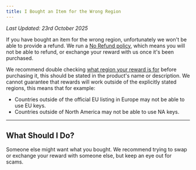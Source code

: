 ```yaml
---
title: I Bought an Item for the Wrong Region
---
```


_Last Updated: 23rd October 2025_

If you have bought an item for the wrong region, unfortunately we won't be able to provide a refund. We run a
[No Refund policy](/docs/rewards/rewards-support/191-i-want-a-refund), which means you will not be able to refund, or
exchange your reward with us once it's been purchased.

We recommend double checking
[what region your reward is for](/docs/rewards/rewards-faq/243-what-region-is-this-reward-for) before purchasing it,
this should be stated in the product's name or description. We cannot guarantee that rewards will work outside of the
explicitly stated regions, this means that for example:

- Countries outside of the official EU listing in Europe may not be able to use EU keys.
- Countries outside of North America may not be able to use NA keys.

---

## What Should I Do?

Someone else might want what you bought. We recommend trying to swap or exchange your reward with someone else, but keep
an eye out for scams.
